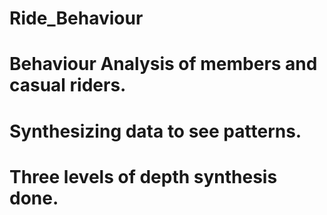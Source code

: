 # Ride_Behaviour
# Behaviour Analysis of members and casual riders.
# Synthesizing data to see patterns.
# Three levels of depth synthesis done.
